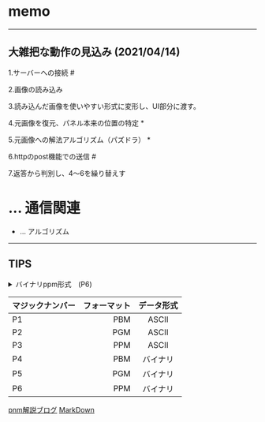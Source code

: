 # memo
***
## 大雑把な動作の見込み (2021/04/14)

1.サーバーへの接続 #

2.画像の読み込み

3.読み込んだ画像を使いやすい形式に変形し、UI部分に渡す。

4.元画像を復元、パネル本来の位置の特定 *

5.元画像への解法アルゴリズム（パズドラ） *

6.httpのpost機能での送信 #

7.返答から判別し、4〜6を繰り替えす

# ...  通信関連
* ... アルゴリズム
***

## TIPS
 <details><summary>バイナリppm形式　(P6)</summary>
  pnm形式の画像フォーマットの一種
  画像形式や色によってpgmやppmと呼ばれる
  今回使用するppmファイルはppm バイナリ形式で、Asciiとは違うため注意が必要
  フォーマット自体似ているがp1-p6の識別子があるため注意。拡張子も注意
  読み込み、書き出し共に普通のテキストファイルと同様に行えるが、ヘッダー部分に気をつける
  16進数を10進数としてよみ
  6桁つまりrgbに直して9桁での読み込みとなる</details>
  
|マジックナンバー|フォーマット|データ形式|
|:-----------|------------:|:------------:|
|P1|PBM|ASCII|
|P2|PGM|ASCII|
|P3|PPM|ASCII|
|P4|PBM|バイナリ|
|P5|PGM|バイナリ|
|P6|PPM|バイナリ|


[pnm解説ブログ](https://daeudaeu.com/pnm/)
[MarkDown](https://qiita.com/Qiita/items/c686397e4a0f4f11683d)


